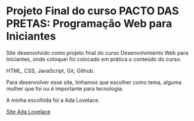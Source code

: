   # Projeto Final do curso PACTO DAS PRETAS: Programação Web para Iniciantes

  Site desenvolvido como projeto final do curso Desenvolvimento Web para Iniciantes, onde coloquei foi colocado em prática o conteúdo do curso.

  HTML, CSS, JavaScript, Git, Github.

  Para desenvolver esse site, tinhamos que escolher como tema, alguma mulher que foi ou é importante para tecnologia.

  A minha escolhida foi a Ada Lovelace.

  [Site Ada Lovelace](https://carrlateixxeira.github.io/ada_lovelace/)
  
  

 
  
